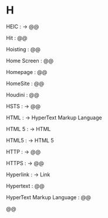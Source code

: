 # H

HEIC
: → @@

Hit
: @@

Hoisting
: @@

Home Screen
: @@

Homepage
: @@

HomeSite
: @@

Houdini
: @@

HSTS
: → @@

HTML
: → HyperText Markup Language

HTML 5
: → HTML

HTML5
: → HTML 5

HTTP
: → @@

HTTPS
: → @@

Hyperlink
: → Link

Hypertext
: @@

HyperText Markup Language
: @@

@@